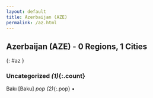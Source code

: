 ```yaml
---
layout: default
title: Azerbaijan (AZE)
permalink: /az.html
---
```



## Azerbaijan (AZE) - 0 Regions, 1 Cities
{: #az }





### Uncategorized _(1)_{:.count}


Bakı [Baku]  _pop (2)_{:.pop} •


 
